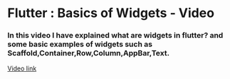 # Flutter : Basics of Widgets - Video

### In this video I have explained what are widgets in flutter? and some basic examples of widgets such as Scaffold,Container,Row,Column,AppBar,Text.

[Video link](https://watch.screencastify.com/v/mfujngn15EVx8vOC96bI)
